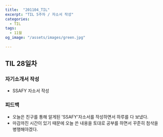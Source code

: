 ```yaml
---
title:  "201104_TIL"
excerpt: "TIL 5주차 / 자소서 작성"
categories:
  - TIL
tags:
  - 11월
og_image: "/assets/images/green.jpg"
  
---
```

## TIL 28일차
### 자기소개서 작성
- SSAFY 자소서 작성

### 피드백
- 오늘은 친구를 통해 알게된 'SSAFY'자소서를 작성하면서 하루를 다 보냈다.
- 마감까진 시간이 있기 때문에 오늘 쓴 내용을 토대로 공부를 하면서 꾸준히 첨삭을 병행해야겠다.